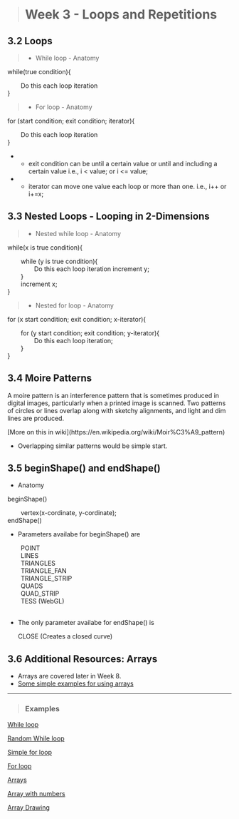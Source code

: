 ># Week 3 - Loops and Repetitions

## 3.2 Loops
>- While loop - Anatomy

while(true condition){
<div style="padding-left: 30px;">
Do this each loop iteration
</div>
}
<br>

>- For loop - Anatomy

for (start condition; exit condition; iterator){<br>
    <div style="padding-left: 30px;">
        Do this each loop iteration
    </div>
}
- - exit condition can be until a certain value or until and including a certain value
    i.e., i < value;
    or i <= value;
- - iterator can move one value each loop or more than one.
    i.e., i++ or i+=x;

## 3.3 Nested Loops - Looping in 2-Dimensions
>- Nested while loop - Anatomy

while(x is true condition){
    <div style="padding-left: 30px;">
    while (y is true condition){
    <div style="padding-left: 30px;">
        Do this each loop iteration
        increment y;
    </div> 
    }<br>
    increment x;
    </div>
}


>- Nested for loop - Anatomy

for (x start condition; exit condition; x-iterator){
    <div style="padding-left: 30px;">
    for (y start condition; exit condition; y-iterator){
        <div style="padding-left: 30px;">
        Do this each loop iteration;
        </div> 
    }
    </div>
}

## 3.4 Moire Patterns
<p>A moire pattern is an interference pattern that is sometimes produced in digital images, particularly when a printed image is scanned. Two patterns of circles or lines overlap along with sketchy alignments, and light and dim lines are produced.</p>
[More on this in wiki](https://en.wikipedia.org/wiki/Moir%C3%A9_pattern)

- Overlapping similar patterns would be simple start.

## 3.5 beginShape() and endShape()
- Anatomy

beginShape()
<div style="padding-left: 30px;">
    vertex(x-cordinate, y-cordinate);
</div>
endShape()

- Parameters availabe for beginShape() are
<div style="padding-left: 30px;">
POINT<br>
LINES<br>
TRIANGLES<br>
TRIANGLE_FAN<br>
TRIANGLE_STRIP<br>
QUADS<br>
QUAD_STRIP<br>
TESS (WebGL)
</div><br>

- The only parameter availabe for endShape() is
<ul>
CLOSE (Creates a closed curve)
</ul>

## 3.6 Additional Resources: Arrays
- Arrays are covered later in Week 8.
- [Some simple examples for using arrays](https://openprocessing.org/sketch/400510#)
----
>### Examples
[While loop](https://openprocessing.org/sketch/400504#)

[Random While loop](https://openprocessing.org/sketch/400505#)

[Simple for loop](https://openprocessing.org/sketch/400506#)

[For loop](https://openprocessing.org/sketch/400507#)

[Arrays](https://openprocessing.org/sketch/400508#)

[Array with numbers](https://openprocessing.org/sketch/400509#)

[Array Drawing](https://openprocessing.org/sketch/400510#)

